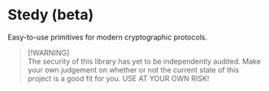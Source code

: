# Stedy (beta)

Easy-to-use primitives for modern cryptographic protocols.

> [!WARNING]\
> The security of this library has yet to be independently audited. Make your
> own judgement on whether or not the current state of this project is a good
> fit for you. USE AT YOUR OWN RISK!
